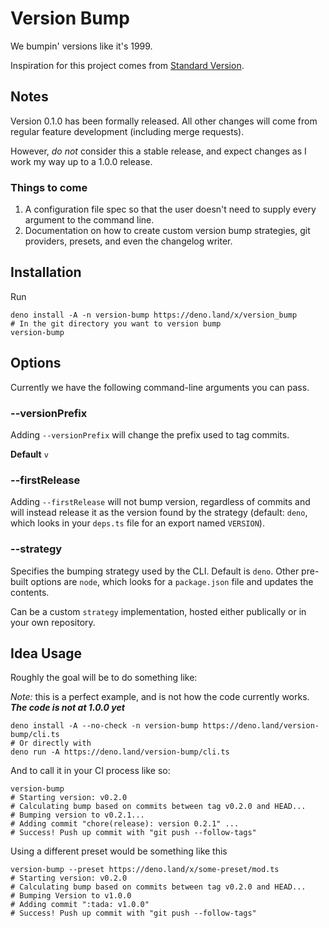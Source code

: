 # Version Bump

We bumpin' versions like it's 1999.

Inspiration for this project comes from
[Standard Version](https://github.com/conventional-changelog/standard-version).

## Notes

Version 0.1.0 has been formally released. All other changes will come from
regular feature development (including merge requests).

However, _do not_ consider this a stable release, and expect changes as I work
my way up to a 1.0.0 release.

### Things to come

1. A configuration file spec so that the user doesn't need to supply every
   argument to the command line.
2. Documentation on how to create custom version bump strategies, git providers,
   presets, and even the changelog writer.

## Installation

Run

```
deno install -A -n version-bump https://deno.land/x/version_bump
# In the git directory you want to version bump
version-bump
```

## Options

Currently we have the following command-line arguments you can pass.

### --versionPrefix

Adding `--versionPrefix` will change the prefix used to tag commits.

**Default** `v`

### --firstRelease

Adding `--firstRelease` will not bump version, regardless of commits and will
instead release it as the version found by the strategy (default: `deno`, which
looks in your `deps.ts` file for an export named `VERSION`).

### --strategy

Specifies the bumping strategy used by the CLI. Default is `deno`. Other
pre-built options are `node`, which looks for a `package.json` file and updates
the contents.

Can be a custom `strategy` implementation, hosted either publically or in your
own repository.

## Idea Usage

Roughly the goal will be to do something like:

_Note:_ this is a perfect example, and is not how the code currently works.
**_The code is not at 1.0.0 yet_**

```
deno install -A --no-check -n version-bump https://deno.land/version-bump/cli.ts
# Or directly with 
deno run -A https://deno.land/version-bump/cli.ts
```

And to call it in your CI process like so:

```
version-bump
# Starting version: v0.2.0
# Calculating bump based on commits between tag v0.2.0 and HEAD...
# Bumping version to v0.2.1...
# Adding commit "chore(release): version 0.2.1" ...
# Success! Push up commit with "git push --follow-tags"
```

Using a different preset would be something like this

```
version-bump --preset https://deno.land/x/some-preset/mod.ts
# Starting version: v0.2.0
# Calculating bump based on commits between tag v0.2.0 and HEAD...
# Bumping Version to v1.0.0
# Adding commit ":tada: v1.0.0"
# Success! Push up commit with "git push --follow-tags"
```
